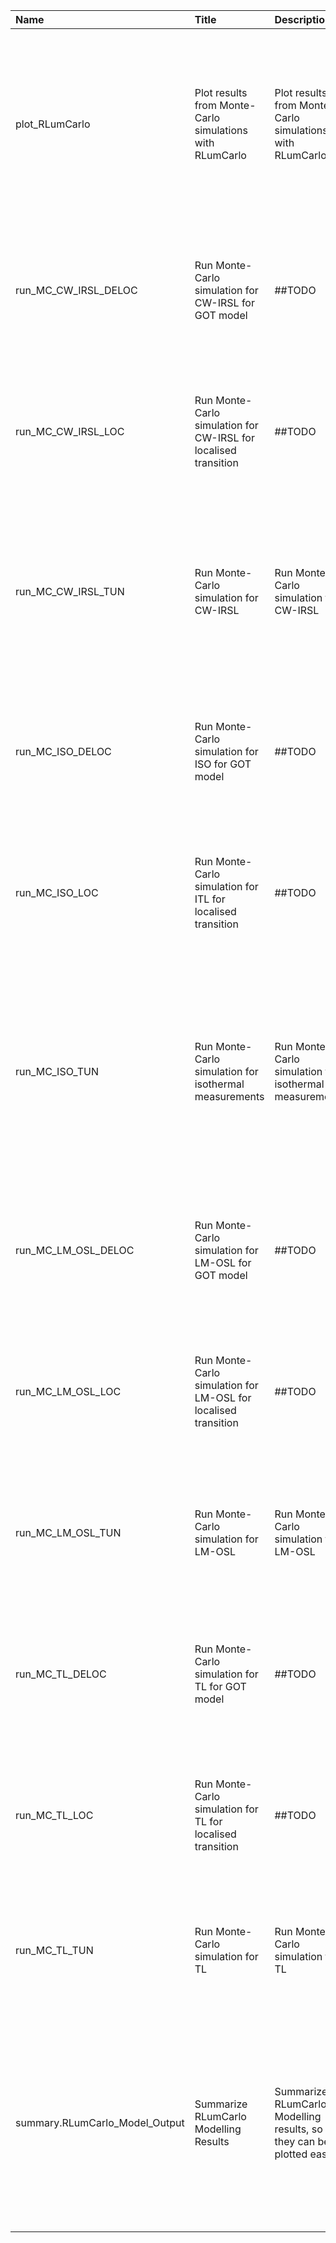 

| Name                           | Title                                                           | Description                                                               | Version | m.Date | m.Time | Author                                                                                                                                                     | Citation                                                                                                                                                                                                                                                                                                                                                  |
|:-------------------------------|:----------------------------------------------------------------|:--------------------------------------------------------------------------|:--------|:-------|:-------|:-----------------------------------------------------------------------------------------------------------------------------------------------------------|:----------------------------------------------------------------------------------------------------------------------------------------------------------------------------------------------------------------------------------------------------------------------------------------------------------------------------------------------------------|
| plot_RLumCarlo                 | Plot results from Monte-Carlo simulations with RLumCarlo        | Plot results from Monte-Carlo simulations with RLumCarlo                  | 0.1.0   | NA     | NA     | Johannes Friedrich, University of Bayreuth (Germany), Sebastian Kreutzer, IRAMAT-CRP2A, Université -  Bordeaux Montaigne (France) -                  | Friedrich, J., Kreutzer, S., 2019. plot_RLumCarlo(): Plot results from Monte-Carlo simulations with RLumCarlo. Function version 0.1.0. In: Friedrich, J., Kreutzer, S., Pagonis, V., Schmidt, C., 2019. RLumCarlo: Monte-Carlo Methods for Simulating Luminescence PhenomenaR package version 0.1.0.9000-44. https://CRAN.R-project.org/package=RLumModel |
| run_MC_CW_IRSL_DELOC           | Run Monte-Carlo simulation for CW-IRSL for GOT model            | ##TODO                                                                    | 0.0.1   | NA     | NA     | Sebastian Kreutzer, IRAMAT-CRP2A, UMR 5060, CNRS - Université Bordeaux Montaigne (France) -                                                             | Kreutzer, S., 2019. run_MC_CW_IRSL_DELOC(): Run Monte-Carlo simulation for CW-IRSL for GOT model. Function version 0.0.1. In: Friedrich, J., Kreutzer, S., Pagonis, V., Schmidt, C., 2019. RLumCarlo: Monte-Carlo Methods for Simulating Luminescence PhenomenaR package version 0.1.0.9000-44. https://CRAN.R-project.org/package=RLumModel              |
| run_MC_CW_IRSL_LOC             | Run Monte-Carlo simulation for CW-IRSL for localised transition | ##TODO                                                                    | 0.0.1   | NA     | NA     | Sebastian Kreutzer, IRAMAT-CRP2A, UMR 5060, CNRS - Université Bordeaux Montaigne (France) -                                                             | Kreutzer, S., 2019. run_MC_CW_IRSL_LOC(): Run Monte-Carlo simulation for CW-IRSL for localised transition. Function version 0.0.1. In: Friedrich, J., Kreutzer, S., Pagonis, V., Schmidt, C., 2019. RLumCarlo: Monte-Carlo Methods for Simulating Luminescence PhenomenaR package version 0.1.0.9000-44. https://CRAN.R-project.org/package=RLumModel     |
| run_MC_CW_IRSL_TUN             | Run Monte-Carlo simulation for CW-IRSL                          | Run Monte-Carlo simulation for CW-IRSL                                    | 0.2.0   | NA     | NA     | Johannes Friedrich, University of Bayreuth (Germany), Sebastian Kreutzer, IRAMAT-CRP2A, Université Bordeaux Montaigne (France) -                        | Friedrich, J., Kreutzer, S., 2019. run_MC_CW_IRSL_TUN(): Run Monte-Carlo simulation for CW-IRSL. Function version 0.2.0. In: Friedrich, J., Kreutzer, S., Pagonis, V., Schmidt, C., 2019. RLumCarlo: Monte-Carlo Methods for Simulating Luminescence PhenomenaR package version 0.1.0.9000-44. https://CRAN.R-project.org/package=RLumModel               |
| run_MC_ISO_DELOC               | Run Monte-Carlo simulation for ISO for GOT model                | ##TODO                                                                    | 0.0.1   | NA     | NA     | Sebastian Kreutzer, IRAMAT-CRP2A, UMR 5060, CNRS - Université Bordeaux Montaigne (France) -                                                             | Kreutzer, S., 2019. run_MC_ISO_DELOC(): Run Monte-Carlo simulation for ISO for GOT model. Function version 0.0.1. In: Friedrich, J., Kreutzer, S., Pagonis, V., Schmidt, C., 2019. RLumCarlo: Monte-Carlo Methods for Simulating Luminescence PhenomenaR package version 0.1.0.9000-44. https://CRAN.R-project.org/package=RLumModel                      |
| run_MC_ISO_LOC                 | Run Monte-Carlo simulation for ITL for localised transition     | ##TODO                                                                    | 0.0.1   | NA     | NA     | Sebastian Kreutzer, IRAMAT-CRP2A, UMR 5060, CNRS - Université Bordeaux Montaigne (France) -                                                             | Kreutzer, S., 2019. run_MC_ISO_LOC(): Run Monte-Carlo simulation for ITL for localised transition. Function version 0.0.1. In: Friedrich, J., Kreutzer, S., Pagonis, V., Schmidt, C., 2019. RLumCarlo: Monte-Carlo Methods for Simulating Luminescence PhenomenaR package version 0.1.0.9000-44. https://CRAN.R-project.org/package=RLumModel             |
| run_MC_ISO_TUN                 | Run Monte-Carlo simulation for isothermal measurements          | Run Monte-Carlo simulation for isothermal measurements                    | 0.1.0   | NA     | NA     | Johannes Friedrich, University of Bayreuth (Germany), Sebastian Kreutzer, IRAMAT-CRP2A, -  UMR 5060, CNRS - Univerité Bordeaux Montaigne (France) -  | Friedrich, J., Kreutzer, S., 2019. run_MC_ISO_TUN(): Run Monte-Carlo simulation for isothermal measurements. Function version 0.1.0. In: Friedrich, J., Kreutzer, S., Pagonis, V., Schmidt, C., 2019. RLumCarlo: Monte-Carlo Methods for Simulating Luminescence PhenomenaR package version 0.1.0.9000-44. https://CRAN.R-project.org/package=RLumModel   |
| run_MC_LM_OSL_DELOC            | Run Monte-Carlo simulation for LM-OSL for GOT model             | ##TODO                                                                    | 0.1.0   | NA     | NA     | Sebastian Kreutzer, IRAMAT-CRP2A, UMR 5060, CNRS - Université Bordeaux Montaigne (France) -                                                             | Kreutzer, S., 2019. run_MC_LM_OSL_DELOC(): Run Monte-Carlo simulation for LM-OSL for GOT model. Function version 0.1.0. In: Friedrich, J., Kreutzer, S., Pagonis, V., Schmidt, C., 2019. RLumCarlo: Monte-Carlo Methods for Simulating Luminescence PhenomenaR package version 0.1.0.9000-44. https://CRAN.R-project.org/package=RLumModel                |
| run_MC_LM_OSL_LOC              | Run Monte-Carlo simulation for LM-OSL for localised transition  | ##TODO                                                                    | 0.0.1   | NA     | NA     | Sebastian Kreutzer, IRAMAT-CRP2A, UMR 5060, CNRS - Université Bordeaux Montaigne (France) -                                                             | Kreutzer, S., 2019. run_MC_LM_OSL_LOC(): Run Monte-Carlo simulation for LM-OSL for localised transition. Function version 0.0.1. In: Friedrich, J., Kreutzer, S., Pagonis, V., Schmidt, C., 2019. RLumCarlo: Monte-Carlo Methods for Simulating Luminescence PhenomenaR package version 0.1.0.9000-44. https://CRAN.R-project.org/package=RLumModel       |
| run_MC_LM_OSL_TUN              | Run Monte-Carlo simulation for LM-OSL                           | Run Monte-Carlo simulation for LM-OSL                                     | 0.1.0   | NA     | NA     | Johannes Friedrich, University of Bayreuth (Germany) -                                                                                                  | Friedrich, J., 2019. run_MC_LM_OSL_TUN(): Run Monte-Carlo simulation for LM-OSL. Function version 0.1.0. In: Friedrich, J., Kreutzer, S., Pagonis, V., Schmidt, C., 2019. RLumCarlo: Monte-Carlo Methods for Simulating Luminescence PhenomenaR package version 0.1.0.9000-44. https://CRAN.R-project.org/package=RLumModel                               |
| run_MC_TL_DELOC                | Run Monte-Carlo simulation for TL for GOT model                 | ##TODO                                                                    | 0.0.1   | NA     | NA     | Sebastian Kreutzer, IRAMAT-CRP2A, UMR 5060, CNRS - Université Bordeaux Montaigne (France) -                                                             | Kreutzer, S., 2019. run_MC_TL_DELOC(): Run Monte-Carlo simulation for TL for GOT model. Function version 0.0.1. In: Friedrich, J., Kreutzer, S., Pagonis, V., Schmidt, C., 2019. RLumCarlo: Monte-Carlo Methods for Simulating Luminescence PhenomenaR package version 0.1.0.9000-44. https://CRAN.R-project.org/package=RLumModel                        |
| run_MC_TL_LOC                  | Run Monte-Carlo simulation for TL for localised transition      | ##TODO                                                                    | 0.1.0   | NA     | NA     | Sebastian Kreutzer, IRAMAT-CRP2A, UMR 5060, CNRS - Université Bordeaux Montaigne (France) -                                                             | Kreutzer, S., 2019. run_MC_TL_LOC(): Run Monte-Carlo simulation for TL for localised transition. Function version 0.1.0. In: Friedrich, J., Kreutzer, S., Pagonis, V., Schmidt, C., 2019. RLumCarlo: Monte-Carlo Methods for Simulating Luminescence PhenomenaR package version 0.1.0.9000-44. https://CRAN.R-project.org/package=RLumModel               |
| run_MC_TL_TUN                  | Run Monte-Carlo simulation for TL                               | Run Monte-Carlo simulation for TL                                         | 0.1.0   | NA     | NA     | Johannes Friedrich, University of Bayreuth (Germany) -                                                                                                  | Friedrich, J., 2019. run_MC_TL_TUN(): Run Monte-Carlo simulation for TL. Function version 0.1.0. In: Friedrich, J., Kreutzer, S., Pagonis, V., Schmidt, C., 2019. RLumCarlo: Monte-Carlo Methods for Simulating Luminescence PhenomenaR package version 0.1.0.9000-44. https://CRAN.R-project.org/package=RLumModel                                       |
| summary.RLumCarlo_Model_Output | Summarize RLumCarlo Modelling Results                           | Summarize RLumCarlo Modelling results, so that they can be plotted easily | 0.1.0   | NA     | NA     | Johannes Friedrich, University of Bayreuth (Germany), Sebastian Kreutzer, IRAMAT-CRP2A, UMR 5060, CNRS-Université Bordeaux Montagine, France -          | Friedrich, J., Kreutzer, S., 2019. summary.RLumCarlo_Model_Output(): Summarize RLumCarlo Modelling Results. Function version 0.1.0. In: Friedrich, J., Kreutzer, S., Pagonis, V., Schmidt, C., 2019. RLumCarlo: Monte-Carlo Methods for Simulating Luminescence PhenomenaR package version 0.1.0.9000-44. https://CRAN.R-project.org/package=RLumModel    |

